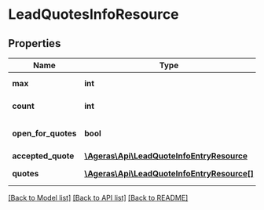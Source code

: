 # LeadQuotesInfoResource

## Properties
Name | Type | Description | Notes
------------ | ------------- | ------------- | -------------
**max** | **int** | Max Offer count. | [optional] 
**count** | **int** | Number of offers. | [optional] 
**open_for_quotes** | **bool** | Open for quotes. | [optional] [default to false]
**accepted_quote** | [**\Ageras\Api\LeadQuoteInfoEntryResource**](LeadQuoteInfoEntryResource.md) |  | [optional] 
**quotes** | [**\Ageras\Api\LeadQuoteInfoEntryResource[]**](LeadQuoteInfoEntryResource.md) | List of offers. | [optional] 

[[Back to Model list]](../README.md#documentation-for-models) [[Back to API list]](../README.md#documentation-for-api-endpoints) [[Back to README]](../README.md)


